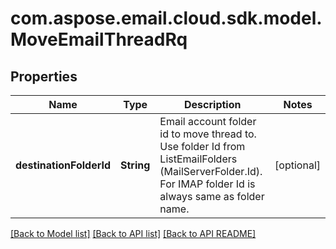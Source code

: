 
# com.aspose.email.cloud.sdk.model.MoveEmailThreadRq

## Properties
Name | Type | Description | Notes
------------ | ------------- | ------------- | -------------
**destinationFolderId** | **String** | Email account folder id to move thread to. Use folder Id from ListEmailFolders (MailServerFolder.Id). For IMAP folder Id is always same as folder name.              |  [optional]


[[Back to Model list]](README.md#documentation-for-models) [[Back to API list]](README.md#documentation-for-api-endpoints) [[Back to API README]](README.md)

